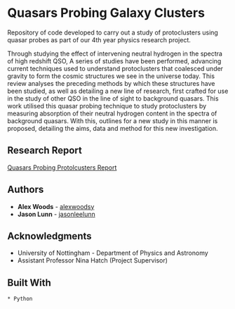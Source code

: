 # Quasars Probing Galaxy Clusters
Repository of code developed to carry out a study of protoclusters using quasar probes as part of our
4th year physics research project.

Through studying the effect of intervening neutral hydrogen in the spectra of high redshift QSO, A
series of studies have been performed, advancing current techniques used to understand protoclusters
that coalesced under gravity to form the cosmic structures we see in the universe today. This
review analyses the preceding methods by which these structures have been studied, as well as
detailing a new line of research, first crafted for use in the study of other QSO in the line of sight
to background quasars. This work utilised this quasar probing technique
to study protoclusters by measuring absorption of their neutral hydrogen content in the spectra of
background quasars. With this, outlines for a new study in this manner is proposed, detailing the
aims, data and method for this new investigation.

## Research Report

[Quasars Probing Protolcusters Report](Report\Research_Project_Report.pdf)

## Authors

* **Alex Woods** - [alexwoodsy](https://github.com/alexwoodsy)
* **Jason Lunn** - [jasonleelunn](https://github.com/jasonleelunn)

## Acknowledgments

* University of Nottingham - Department of Physics and Astronomy
* Assistant Professor Nina Hatch (Project Supervisor)


## Built With

```
* Python


